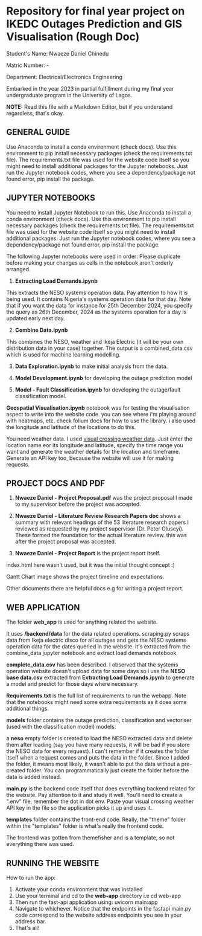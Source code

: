 # Repository for final year project on IKEDC Outages Prediction and GIS Visualisation (Rough Doc)

Student's Name: Nwaeze Daniel Chinedu

Matric Number: -

Department: Electrical/Electronics Engineering

Embarked in the year 2023 in partial fulfillment during my final year undergraduate program in the University of Lagos.

**NOTE:** Read this file with a Markdown Editor, but if you understand regardless, that's okay.

## GENERAL GUIDE

Use Anaconda to install a conda environment (check docs). Use this environment to pip install necessary packages (check the requirements.txt file). The requirements.txt file was used for the website code itself so you might need to install additional packages for the Jupyter notebooks. Just run the Jupyter notebook codes, where you see a dependency/package not found error, pip install the package.



## JUPYTER NOTEBOOKS

You need to install Jupyter Notebook to run this. Use Anaconda to install a conda environment (check docs). Use this environment to pip install necessary packages (check the requirements.txt file). The requirements.txt file was used for the website code itself so you might need to install additional packages. Just run the Jupyter notebook codes, where you see a dependency/package not found error, pip install the package.

The following Jupyter notebooks were used in order:
Please duplicate before making your changes as cells in the notebook aren't orderly arranged.

1. **Extracting Load Demands.ipynb**

This extracts the NESO systems operation data. Pay attention to how it is being used.
It contains Nigeria's systems operation data for that day. Note that if you want the data for instance for 25th December 2024, you specify the query as 26th December, 2024 as the systems operation for a day is updated early next day.

2. **Combine Data.ipynb**

This combines the NESO, weather and Ikeja Electric (it will be your own distribution data in your case) together. The output is a combined_data.csv which is used for machine learning modelling.

3. **Data Exploration.ipynb** to make initial analysis from the data.

4. **Model Development.ipynb** for developing the outage prediction model

5. **Model - Fault Classification.ipynb** for developing the outage/fault classification model.

**Geospatial Visualisation.ipynb** notebook was for testing the visualisation aspect to write into the website code. you can see where i'm playing around with heatmaps, etc. check folium docs for how to use the library. i also used the longitude and latitude of the locations to do this.

You need weather data. I used [visual crossing weather data](https://www.visualcrossing.com/weather/weather-data-services).
Just enter the location name eor its longitude and latitude, specify the time range you want and generate the weather details for the location and timeframe. Generate an API key too, because the website will use it for making requests.



## PROJECT DOCS AND PDF

1. **Nwaeze Daniel - Project Proposal.pdf** was the project proposal I made to my supervisor before the project was accepted.

2. **Nwaeze Daniel - Literature Review Research Papers doc** shows a summary with relevant headings of the 53 literature research papers I reviewed as requested by my project supervisor (Dr. Peter Oluseyi). These formed the foundation for the actual literature review. this was after the project proposal was accepted.

3. **Nwaeze Daniel - Project Report**  is the project report itself.

index.html here wasn't used, but it was the initial thought concept :)

Gantt Chart image shows the project timeline and expectations.

Other documents there are helpful docs e.g for writing a project report.



## WEB APPLICATION

The folder **web_app** is used for anything related the website.

It uses **/backend/data** for the data related operations.
scraping.py scraps data from Ikeja electric disco for all outages and gets the NESO systems operation data for the dates queried in the website. it's extracted from the combine_data jupyter notebook and extract load demands notebook.

**complete_data.csv** has been described.
I observed that the systems operation website doesn't upload data for some days so i use the **NESO base data.csv** extracted from **Extracting Load Demands.ipynb** to generate a model and predict for those days where necessary.

**Requirements.txt** is the full list of requirements to run the webapp. Note that the notebooks might need some extra requirements as it does some additional things.

**models** folder contains the outage prediction, classification and vectoriser (used with the classification model) models.

a **neso** empty folder is created to load the NESO extracted data and delete them after loading (say you have many requests, it will be bad if you store the NESO data for every request). I can't remember if it creates the folder itself when a request comes and puts the data in the folder. Since I added the folder, it means most likely, it wasn't able to put the data without a pre-created folder. You can programmatically just create the folder before the data is added instead.

**main.py** is the backend code itself that does everything backend related for the website. Pay attention to it and study it well.
You'll need to create a ".env" file, remember the dot in dot env. Paste your visual crossing weather API key in the file so the application picks it up and uses it.

**templates** folder contains the front-end code. Really, the "theme" folder within the "templates" folder is what's really the frontend code. 

The frontend was gotten from themefisher and is a template, so not everything there was used.


## RUNNING THE WEBSITE


How to run the app:

1. Activate your conda environment that was installed 
2. Use your terminal and cd to the **web-app** directory i.e cd web-app
3. Then run the fast-api application using: uvicorn main:app 
4. Navigate to whichever. Notice that the endpoints in the fastapi main.py code correspond to the website address endpoints you see in your address bar.
5. That's all!